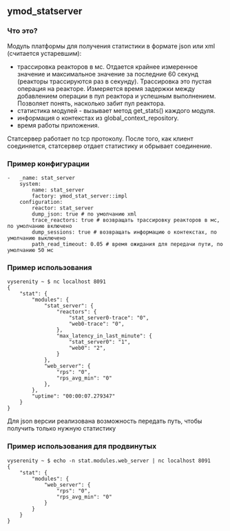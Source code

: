 ## ymod_statserver

### Что это?
Модуль платформы для получения статистики в формате json или xml (считается устаревшим):
- трассировка реакторов в мс. Отдается крайнее измеренное значение и максимальное значение за последние 60 секунд (реакторы трассируются раз в секунду). Трассировка это пустая операция на реакторе. Измеряется время задержки между добавлением операции в пул реактора и успешным выполнением. Позволяет понять, насколько забит пул реактора.
- статистика модулей - вызывает метод get_stats() каждого модуля.
- информация о контекстах из global_context_repository.
- время работы приложения.

Статсервер работает по tcp протоколу. После того, как клиент соединяется, статсервер отдает статистику и обрывает соединение.

### Пример конфигурации
```
-   _name: stat_server
    system:
        name: stat_server
        factory: ymod_stat_server::impl
    configuration:
        reactor: stat_server
        dump_json: true # по умолчанию xml
        trace_reactors: true # возвращать трассировку реакторов в мс, по умолчанию включено
        dump_sessions: true # возвращать информацию о контекстах, по умолчанию выключено
        path_read_timeout: 0.05 # время ожидания для передачи пути, по умолчанию 50 мс
```

### Пример использования
```
vyserenity ~ $ nc localhost 8091
{
    "stat": {
        "modules": {
            "stat_server": {
                "reactors": {
                    "stat_server0-trace": "0",
                    "web0-trace": "0",
                },
                "max_latency_in_last_minute": {
                    "stat_server0": "1",
                    "web0": "2",
                }
            },
            "web_server": {
                "rps": "0",
                "rps_avg_min": "0"
            },
        },
        "uptime": "00:00:07.279347"
    }
}
```

Для json версии реализована возможность передать путь, чтобы получить только нужную статистику

### Пример использования для продвинутых
```
vyserenity ~ $ echo -n stat.modules.web_server | nc localhost 8091
{
    "stat": {
        "modules": {
            "web_server": {
                "rps": "0",
                "rps_avg_min": "0"
            }
        }
    }
}
```

